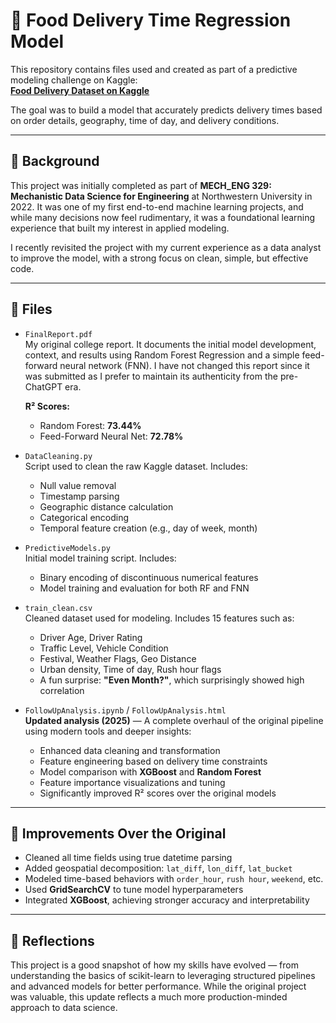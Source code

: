 # 🛵 Food Delivery Time Regression Model

This repository contains files used and created as part of a predictive modeling challenge on Kaggle:  
**[Food Delivery Dataset on Kaggle](https://www.kaggle.com/datasets/gauravmalik26/food-delivery-dataset?select=train.csv)**

The goal was to build a model that accurately predicts delivery times based on order details, geography, time of day, and delivery conditions.

---

## 📘 Background

This project was initially completed as part of **MECH_ENG 329: Mechanistic Data Science for Engineering** at Northwestern University in 2022. It was one of my first end-to-end machine learning projects, and while many decisions now feel rudimentary, it was a foundational learning experience that built my interest in applied modeling.

I recently revisited the project with my current experience as a data analyst to improve the model, with a strong focus on clean, simple, but effective code.

---

## 📁 Files

- `FinalReport.pdf`  
  My original college report. It documents the initial model development, context, and results using Random Forest Regression and a simple feed-forward neural network (FNN). I have not changed this report since it was submitted as I prefer to maintain its authenticity from the pre-ChatGPT era.
  
  **R² Scores:**  
  - Random Forest: **73.44%**  
  - Feed-Forward Neural Net: **72.78%**

- `DataCleaning.py`  
  Script used to clean the raw Kaggle dataset. Includes:
  - Null value removal
  - Timestamp parsing
  - Geographic distance calculation
  - Categorical encoding
  - Temporal feature creation (e.g., day of week, month)

- `PredictiveModels.py`  
  Initial model training script. Includes:
  - Binary encoding of discontinuous numerical features
  - Model training and evaluation for both RF and FNN

- `train_clean.csv`  
  Cleaned dataset used for modeling. Includes 15 features such as:
  - Driver Age, Driver Rating
  - Traffic Level, Vehicle Condition
  - Festival, Weather Flags, Geo Distance
  - Urban density, Time of day, Rush hour flags
  - A fun surprise: **"Even Month?"**, which surprisingly showed high correlation

- `FollowUpAnalysis.ipynb` / `FollowUpAnalysis.html`  
  **Updated analysis (2025)** — A complete overhaul of the original pipeline using modern tools and deeper insights:
  - Enhanced data cleaning and transformation
  - Feature engineering based on delivery time constraints
  - Model comparison with **XGBoost** and **Random Forest**
  - Feature importance visualizations and tuning
  - Significantly improved R² scores over the original models

---

## 🚀 Improvements Over the Original

- Cleaned all time fields using true datetime parsing  
- Added geospatial decomposition: `lat_diff`, `lon_diff`, `lat_bucket`  
- Modeled time-based behaviors with `order_hour`, `rush hour`, `weekend`, etc.  
- Used **GridSearchCV** to tune model hyperparameters  
- Integrated **XGBoost**, achieving stronger accuracy and interpretability

---

## 💬 Reflections

This project is a good snapshot of how my skills have evolved — from understanding the basics of scikit-learn to leveraging structured pipelines and advanced models for better performance. While the original project was valuable, this update reflects a much more production-minded approach to data science.
